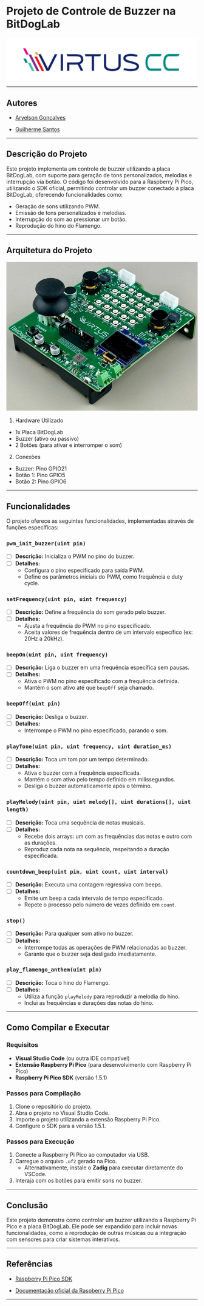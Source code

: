 # Projeto de Controle de Buzzer na BitDogLab

![Virtus](images/VirtusCC.png)

---

## Autores

- [Aryelson Gonçalves](https://github.com/aryelson1)  

- [Guilherme Santos](https://github.com/GuilhermexL)  

---

## Descrição do Projeto

Este projeto implementa um controle de buzzer utilizando a placa BitDogLab, com suporte para geração de tons personalizados, melodias e interrupção via botão. O código foi desenvolvido para a Raspberry Pi Pico, utilizando o SDK oficial, permitindo controlar um buzzer conectado à placa BitDogLab, oferecendo funcionalidades como:

- Geração de sons utilizando PWM.
- Emissão de tons personalizados e melodias.
- Interrupção do som ao pressionar um botão.
- Reprodução do hino do Flamengo.

---

## Arquitetura do Projeto

![Placa](images/Placa_profile.png)

1. Hardware Utilizado

- 1x Placa BitDogLab
- Buzzer (ativo ou passivo)
- 2 Botões (para ativar e interromper o som)

2. Conexões

- Buzzer: Pino GPIO21
- Botão 1: Pino GPIO5
- Botão 2: Pino GPIO6

---

## Funcionalidades

O projeto oferece as seguintes funcionalidades, implementadas através de funções específicas:

### `pwm_init_buzzer(uint pin)`

- [ ] **Descrição:** Inicializa o PWM no pino do buzzer.
- [ ] **Detalhes:**
  - Configura o pino especificado para saída PWM.
  - Define os parâmetros iniciais do PWM, como frequência e duty cycle.

### `setFrequency(uint pin, uint frequency)`

- [ ] **Descrição:** Define a frequência do som gerado pelo buzzer.
- [ ] **Detalhes:**
  - Ajusta a frequência do PWM no pino especificado.
  - Aceita valores de frequência dentro de um intervalo específico (ex: 20Hz a 20kHz).

### `beepOn(uint pin, uint frequency)`

- [ ] **Descrição:** Liga o buzzer em uma frequência específica sem pausas.
- [ ] **Detalhes:**
  - Ativa o PWM no pino especificado com a frequência definida.
  - Mantém o som ativo até que `beepOff` seja chamado.

### `beepOff(uint pin)`

- [ ] **Descrição:** Desliga o buzzer.
- [ ] **Detalhes:**
  - Interrompe o PWM no pino especificado, parando o som.

### `playTone(uint pin, uint frequency, uint duration_ms)`

- [ ] **Descrição:** Toca um tom por um tempo determinado.
- [ ] **Detalhes:**
  - Ativa o buzzer com a frequência especificada.
  - Mantém o som ativo pelo tempo definido em milissegundos.
  - Desliga o buzzer automaticamente após o término.

### `playMelody(uint pin, uint melody[], uint durations[], uint length)`

- [ ] **Descrição:** Toca uma sequência de notas musicais.
- [ ] **Detalhes:**
  - Recebe dois arrays: um com as frequências das notas e outro com as durações.
  - Reproduz cada nota na sequência, respeitando a duração especificada.

### `countdown_beep(uint pin, uint count, uint interval)`

- [ ] **Descrição:** Executa uma contagem regressiva com beeps.
- [ ] **Detalhes:**
  - Emite um beep a cada intervalo de tempo especificado.
  - Repete o processo pelo número de vezes definido em `count`.

### `stop()`

- [ ] **Descrição:** Para qualquer som ativo no buzzer.
- [ ] **Detalhes:**
  - Interrompe todas as operações de PWM relacionadas ao buzzer.
  - Garante que o buzzer seja desligado imediatamente.

### `play_flamengo_anthem(uint pin)`

- [ ] **Descrição:** Toca o hino do Flamengo.
- [ ] **Detalhes:**
  - Utiliza a função `playMelody` para reproduzir a melodia do hino.
  - Inclui as frequências e durações das notas do hino.

---

## Como Compilar e Executar

### Requisitos

- **Visual Studio Code** (ou outra IDE compatível)
- **Extensão Raspberry Pi Pico** (para desenvolvimento com Raspberry Pi Pico)
- **Raspberry Pi Pico SDK** (versão 1.5.1)

### Passos para Compilação

1. Clone o repositório do projeto.
2. Abra o projeto no Visual Studio Code.
3. Importe o projeto utilizando a extensão Raspberry Pi Pico.
4. Configure o SDK para a versão 1.5.1.

### Passos para Execução

1. Conecte a Raspberry Pi Pico ao computador via USB.
2. Carregue o arquivo `.uf2` gerado na Pico.
   - Alternativamente, instale o **Zadig** para executar diretamente do VSCode.
3. Interaja com os botões para emitir sons no buzzer.

---

## Conclusão

Este projeto demonstra como controlar um buzzer utilizando a Raspberry Pi Pico e a placa BitDogLab. Ele pode ser expandido para incluir novas funcionalidades, como a reprodução de outras músicas ou a integração com sensores para criar sistemas interativos.

---

## Referências
  
  - [Raspberry Pi Pico SDK](https://github.com/raspberrypi/pico-sdk)  

  - [Documentação oficial da Raspberry Pi Pico](https://www.raspberrypi.com/documentation/microcontrollers/)  

---